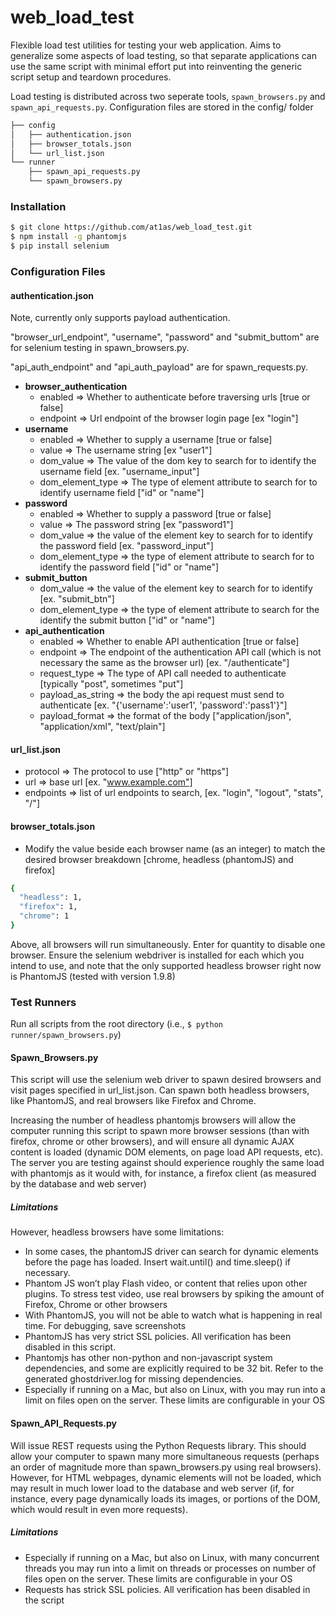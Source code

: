 # web_load_test

Flexible load test utilities for testing your web application. Aims to generalize some aspects of load testing, so that separate applications can use the same script with minimal effort put into reinventing the generic script setup and teardown procedures.

Load testing is distributed across two seperate tools, `spawn_browsers.py` and `spawn_api_requests.py`. Configuration files are stored in the config/ folder


```bash
├── config
│   ├── authentication.json
│   ├── browser_totals.json
│   └── url_list.json
└── runner
    ├── spawn_api_requests.py
    └── spawn_browsers.py
```

### Installation

```bash
$ git clone https://github.com/at1as/web_load_test.git
$ npm install -g phantomjs
$ pip install selenium
```

### Configuration Files
 
#### authentication.json

Note, currently only supports payload authentication.

"browser_url_endpoint", "username", "password" and "submit_buttom" are for selenium testing in spawn_browsers.py. 

"api_auth_endpoint" and "api_auth_payload" are for spawn_requests.py.

* **browser_authentication**
    * enabled => Whether to authenticate before traversing urls [true or false]
    * endpoint => Url endpoint of the browser login page [ex "login"]
* **username**
    * enabled => Whether to supply a username [true or false]
    * value => The username string [ex "user1"]
    * dom_value => The value of the dom key to search for to identify the username field [ex. "username_input"] 
    * dom_element_type => The type of element attribute to search for to identify username field ["id" or "name"]
* **password**
    * enabled => Whether to supply a password [true or false]
    * value => The password string [ex "password1"]
    * dom_value => the value of the element key to search for to identify the password field [ex. "password_input"]
    * dom_element_type => the type of element attribute to search for to identify the password field ["id" or "name"]
* **submit_button**
    * dom_value => the value of the element key to search for to identify [ex. "submit_btn"]
    * dom_element_type => the type of element attribute to search for the identify the submit button ["id" or "name"]
* **api_authentication**
    * enabled => Whether to enable API authentication [true or false]
    * endpoint => The endpoint of the authentication API call (which is not necessary the same as the browser url) [ex. "/authenticate"]
    * request_type => The type of API call needed to authenticate [typically "post", sometimes "put"]
    * payload_as_string => the body the api request must send to authenticate [ex. "{'username':'user1', 'password':'pass1'}"]
    * payload_format => the format of the body ["application/json", "application/xml", "text/plain"]
 
#### url_list.json
   
* protocol => The protocol to use ["http" or "https"]
* url => base url [ex. "www.example.com"]
* endpoints => list of url endpoints to search, [ex. "login", "logout", "stats", "/"]

#### browser_totals.json
   
* Modify the value beside each browser name (as an integer) to match the desired browser breakdown [chrome, headless (phantomJS) and firefox]

```bash
{
  "headless": 1,
  "firefox": 1,
  "chrome": 1
}
```
Above, all browsers will run simultaneously. Enter for quantity to disable one browser. Ensure the selenium webdriver is installed for each which you intend to use, and note that the only supported headless browser right now is PhantomJS (tested with version 1.9.8)

### Test Runners

Run all scripts from the root directory (i.e., `$ python runner/spawn_browsers.py`)
   
#### Spawn_Browsers.py
 
This script will use the selenium web driver to spawn desired browsers and visit pages specified in url_list.json. Can spawn both headless browsers, like PhantomJS, and real browsers like Firefox and Chrome.  

Increasing the number of headless phantomjs browsers will allow the computer running this script to spawn more browser sessions (than with firefox, chrome or other browsers), and will ensure all dynamic AJAX content is loaded (dynamic DOM elements, on page load API requests, etc). The server you are testing against should experience roughly the same load with phantomjs as it would with, for instance, a firefox client (as measured by the database and web server)

##### Limitations

However, headless browsers have some limitations:

* In some cases, the phantomJS driver can search for dynamic elements before the page has loaded. Insert wait.until() and time.sleep() if necessary.
* Phantom JS won’t play Flash video, or content that relies upon other plugins. To stress test video, use real browsers by spiking the amount of Firefox, Chrome or other browsers
* With PhantomJS, you will not be able to watch what is happening in real time. For debugging, save screenshots
* PhantomJS has very strict SSL policies. All verification has been disabled in this script.
* Phantomjs has other non-python and non-javascript system dependencies, and some are explicitly required to be 32 bit. Refer to the generated ghostdriver.log for missing dependencies.
* Especially if running on a Mac, but also on Linux, with you may run into a limit on files open on the server. These limits are configurable in your OS

 
#### Spawn_API_Requests.py
 
Will issue REST requests using the Python Requests library. This should allow your computer to spawn many more simultaneous requests (perhaps an order of magnitude more than spawn_browsers.py using real browsers). However, for HTML webpages, dynamic elements will not be loaded, which may result in much lower load to the database and web server (if, for instance, every page dynamically loads its images, or portions of the DOM, which would result in even more requests).

##### Limitations
 
* Especially if running on a Mac, but also on Linux, with many concurrent threads you may run into a limit on threads or processes on number of files open on the server. These limits are configurable in your OS
* Requests has strick SSL policies. All verification has been disabled in the script
